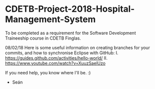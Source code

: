 # CDETB-Project-2018-Hospital-Management-System
To be completed as a requirement for the Software Development Traineeship course in CDETB Finglas. 

08/02/18
Here is some useful information on creating branches for your commits, and how to synchronise Eclipse with GitHub:
I. https://guides.github.com/activities/hello-world/
II. https://www.youtube.com/watch?v=XuuzSaelUzo

If you need help, you know where I'll be. :)
- Seán
